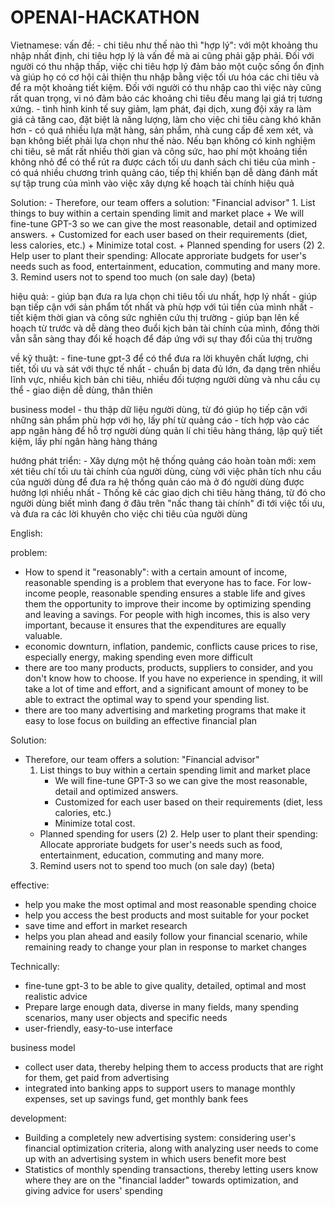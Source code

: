# OPENAI-HACKATHON

Vietnamese:
vấn đề: - chi tiêu như thế nào thì "hợp lý": với một khoảng thu nhập nhất định, chi tiêu hợp lý là vấn đề mà ai cũng phải gặp phải. Đối với người có thu nhập thấp, việc chi tiêu hợp lý đảm bảo một cuộc sống ổn định và giúp họ có cơ hội cải thiện thu nhập bằng việc tối ưu hóa các chi tiêu và để ra một khoảng tiết kiệm. Đối với người có thu nhập cao thì việc này cũng rất quan trọng, vi nó đảm bảo các khoảng chi tiêu đều mang lại giá trị tương xứng. - tình hình kinh tế suy giảm, lạm phát, đại dịch, xung đội xảy ra làm giá cả tăng cao, đặt biệt là năng lượng, làm cho việc chi tiêu càng khó khăn hơn - có quá nhiều lựa mặt hàng, sản phẩm, nhà cung cấp để xem xét, và bạn không biết phải lựa chọn như thế nào. Nếu bạn không có kinh nghiệm chi tiêu, sẽ mất rất nhiều thời gian và công sức, hao phí một khoảng tiền không nhỏ để có thể rút ra được cách tối ưu danh sách chi tiêu của mình - có quá nhiều chương trình quảng cáo, tiếp thị khiến bạn dễ dàng đánh mất sự tập trung của mình vào việc xây dựng kế hoạch tài chính hiệu quả

Solution: - Therefore, our team offers a solution: "Financial advisor" 1. List things to buy within a certain spending limit and market place + We will fine-tune GPT-3 so we can give the most reasonable, detail and optimized answers. + Customized for each user based on their requirements (diet, less calories, etc.) + Minimize total cost. + Planned spending for users (2) 2. Help user to plant their spending: Allocate approriate budgets for user's needs such as food, entertainment, education, commuting and many more. 3. Remind users not to spend too much (on sale day) (beta)

hiệu quả: - giúp bạn đưa ra lựa chọn chi tiêu tối ưu nhất, hợp lý nhất - giúp bạn tiếp cận với sản phẩm tốt nhất và phù hợp với túi tiền của mình nhất - tiết kiệm thời gian và công sức nghiên cứu thị trường - giúp bạn lên kế hoạch từ trước và dễ dàng theo đuổi kịch bản tài chính của mình, đồng thời vẫn sẵn sàng thay đổi kế hoạch để đáp ứng với sự thay đổi của thị trường

về kỹ thuật: - fine-tune gpt-3 để có thể đưa ra lời khuyên chất lượng, chi tiết, tối ưu và sát với thực tế nhất - chuẩn bị data đủ lớn, đa dạng trên nhiều lĩnh vực, nhiều kịch bản chi tiêu, nhiều đối tượng người dùng và nhu cầu cụ thể - giao diện dễ dùng, thân thiên

business model - thu thập dữ liệu người dùng, từ đó giúp họ tiếp cận với những sản phẩm phù hợp với họ, lấy phí từ quảng cáo - tích hợp vào các app ngân hàng để hỗ trợ người dùng quản lí chi tiêu hàng tháng, lập quỹ tiết kiệm, lấy phí ngân hàng hàng tháng

hướng phát triển: - Xây dựng một hệ thống quảng cáo hoàn toàn mới: xem xét tiêu chí tối ưu tài chính của người dùng, cùng với việc phân tích nhu cầu của người dùng để đưa ra hệ thống quản cáo mà ở đó người dùng được hưởng lợi nhiều nhất - Thống kê các giao dịch chi tiêu hàng tháng, từ đó cho người dùng biết mình đang ở đâu trên "nấc thang tài chính" đi tới việc tối ưu, và đưa ra các lời khuyên cho việc chi tiêu của người dùng

English:

problem:

- How to spend it "reasonably": with a certain amount of income, reasonable spending is a problem that everyone has to face. For low-income people, reasonable spending ensures a stable life and gives them the opportunity to improve their income by optimizing spending and leaving a savings. For people with high incomes, this is also very important, because it ensures that the expenditures are equally valuable.
- economic downturn, inflation, pandemic, conflicts cause prices to rise, especially energy, making spending even more difficult
- there are too many products, products, suppliers to consider, and you don't know how to choose. If you have no experience in spending, it will take a lot of time and effort, and a significant amount of money to be able to extract the optimal way to spend your spending list.
- there are too many advertising and marketing programs that make it easy to lose focus on building an effective financial plan

Solution:

- Therefore, our team offers a solution: "Financial advisor"
  1.  List things to buy within a certain spending limit and market place
      - We will fine-tune GPT-3 so we can give the most reasonable, detail and optimized answers.
      - Customized for each user based on their requirements (diet, less calories, etc.)
      - Minimize total cost.
  - Planned spending for users (2) 2. Help user to plant their spending: Allocate approriate budgets for user's needs such as food, entertainment, education, commuting and many more.
  3.  Remind users not to spend too much (on sale day) (beta)

effective:

- help you make the most optimal and most reasonable spending choice
- help you access the best products and most suitable for your pocket
- save time and effort in market research
- helps you plan ahead and easily follow your financial scenario, while remaining ready to change your plan in response to market changes

Technically:

- fine-tune gpt-3 to be able to give quality, detailed, optimal and most realistic advice
- Prepare large enough data, diverse in many fields, many spending scenarios, many user objects and specific needs
- user-friendly, easy-to-use interface

business model

- collect user data, thereby helping them to access products that are right for them, get paid from advertising
- integrated into banking apps to support users to manage monthly expenses, set up savings fund, get monthly bank fees

development:

- Building a completely new advertising system: considering user's financial optimization criteria, along with analyzing user needs to come up with an advertising system in which users benefit more best
- Statistics of monthly spending transactions, thereby letting users know where they are on the "financial ladder" towards optimization, and giving advice for users' spending
